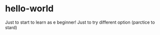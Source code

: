 # hello-world
Just to start to learn as e beginner!
Just to try different option (parctice to stard)
